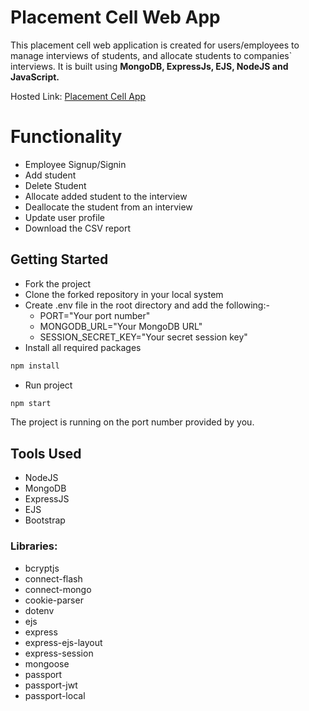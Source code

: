 # Placement Cell Web App

This placement cell web application is created for users/employees to manage interviews of students, and allocate students to companies` interviews.
It is built using **MongoDB, ExpressJs, EJS, NodeJS and JavaScript.**

Hosted Link: [Placement Cell App](www.host.com)

# Functionality

* Employee Signup/Signin
* Add student
* Delete Student
* Allocate added student to the interview
* Deallocate the student from an interview
* Update user profile
* Download the CSV report

## Getting Started
* Fork the project
* Clone the forked repository in your local system
* Create .env file in the root directory and add the following:-
    - PORT="Your port number"
    - MONGODB_URL="Your MongoDB URL"
    - SESSION_SECRET_KEY="Your secret session key"
* Install all required packages
```bash
npm install 
```
* Run project 
```bash
npm start
```
The project is running on the port number provided by you.

## Tools Used 
- NodeJS
- MongoDB
- ExpressJS
- EJS
- Bootstrap

### Libraries: 
* bcryptjs
* connect-flash
* connect-mongo
* cookie-parser
* dotenv
* ejs
* express
* express-ejs-layout
* express-session
* mongoose
* passport
* passport-jwt
* passport-local